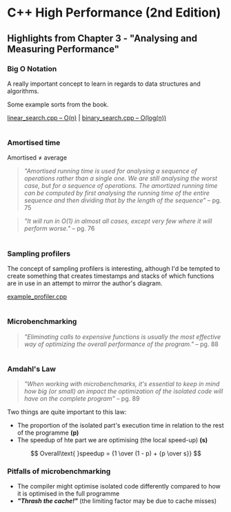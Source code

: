 # C++ High Performance (2nd Edition)

## Highlights from Chapter 3 - "Analysing and Measuring Performance"

### Big O Notation
A really important concept to learn in regards to data structures and algorithms.

Some example sorts from the book.

[linear_search.cpp – O(n)](linear_search.cpp) | [binary_search.cpp – O(log(n))](binary_search.cpp)
#
### Amortised time
Amortised ≠ average
> _"Amortised running time is used for analysing a sequence of operations rather than
a single one. We are still analysing the worst case, but for a sequence of operations. The amortized running time can be computed by first analysing the running time of the entire sequence and then dividing that by the length of the sequence"_ – pg. 75

> _"It will run in O(1) in almost all cases, except very few where it will perform worse."_ – pg. 76
#
### Sampling profilers
The concept of sampling profilers is interesting, although I'd be tempted to create something that creates timestamps and stacks of which functions are in use in an attempt to mirror the author's diagram.

[example_profiler.cpp](example_profiler.cpp)
#
### Microbenchmarking
> _"Eliminating calls to expensive functions is usually the most effective way of optimizing the overall performance of the program."_ – pg. 88
#
### Amdahl's Law
> _"When working with microbenchmarks, it's essential to keep in mind how big (or small) an impact the optimization of the isolated code will have on the complete program"_ – pg. 89

Two things are quite important to this law:
* The proportion of the isolated part's execution time in relation to the rest of the programme **(p)**
* The speedup of hte part we are optimising (the local speed-up) **(s)**

$$ Overall\text{ }speedup = {1 \over (1 - p) + {p \over s}} $$

### Pitfalls of microbenchmarking
* The compiler might optimise isolated code differently compared to how it is optimised in the full programme
* **_"Thrash the cache!"_** (the limiting factor may be due to cache misses)
